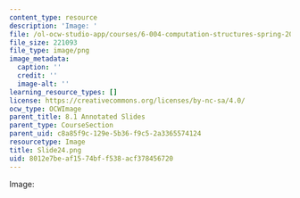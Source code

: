 ```yaml
---
content_type: resource
description: 'Image: '
file: /ol-ocw-studio-app/courses/6-004-computation-structures-spring-2017/8012e7beaf1574bff538acf378456720_Slide24.png
file_size: 221093
file_type: image/png
image_metadata:
  caption: ''
  credit: ''
  image-alt: ''
learning_resource_types: []
license: https://creativecommons.org/licenses/by-nc-sa/4.0/
ocw_type: OCWImage
parent_title: 8.1 Annotated Slides
parent_type: CourseSection
parent_uid: c8a85f9c-129e-5b36-f9c5-2a3365574124
resourcetype: Image
title: Slide24.png
uid: 8012e7be-af15-74bf-f538-acf378456720
---
```

Image: 